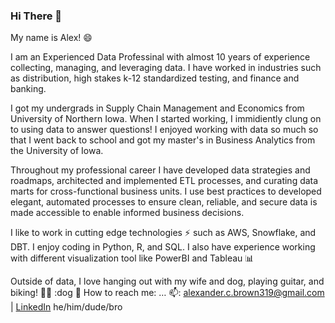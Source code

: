 ### Hi There 👋

My name is Alex! 😄

I am an Experienced Data Professinal with almost 10 years of experience collecting, managing, and leveraging data. I have worked in industries such as distribution, high stakes k-12 standardized testing, and finance and banking.

I got my undergrads in Supply Chain Management and Economics from University of Northern Iowa. When I started working, I immidiently clung on to using data to answer questions! I enjoyed working with data so much so that I went back to school and got my master's in Business Analytics from the University of Iowa.

Throughout my professional career I have developed data strategies and roadmaps, architected and implemented ETL processes, and curating data marts for cross-functional business units. I use best practices to developed elegant, automated processes to ensure clean, reliable, and secure data is made accessible to enable informed business decisions.

I like to work in cutting edge technologies ⚡ such as AWS, Snowflake, and DBT. I enjoy coding in Python, R, and SQL. I also have experience working with different visualization tool like PowerBI and Tableau :bar_chart:

Outside of data, I love hanging out with my wife and dog, playing guitar, and biking! 🙆‍♀️ :dog
🎸
How to reach me: … 📫:
alexander.c.brown319@gmail.com | [LinkedIn](https://www.linkedin.com/in/alexander-brown-b93aa029/)
he/him/dude/bro
